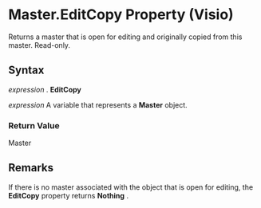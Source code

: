 
# Master.EditCopy Property (Visio)

Returns a master that is open for editing and originally copied from this master. Read-only.


## Syntax

 _expression_ . **EditCopy**

 _expression_ A variable that represents a **Master** object.


### Return Value

Master


## Remarks

If there is no master associated with the object that is open for editing, the  **EditCopy** property returns **Nothing** .


